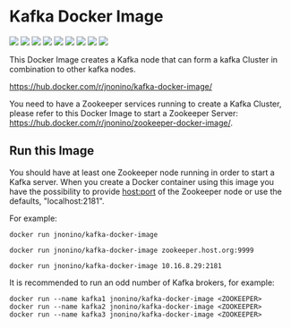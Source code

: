 # Kafka Docker Image

[![](https://img.shields.io/docker/pulls/jnonino/kafka)](https://hub.docker.com/r/jnonino/kafka/)
[![](hhttps://img.shields.io/docker/build/jnonino/kafka)](https://hub.docker.com/r/jnonino/kafka/)
[![](https://img.shields.io/docker/automated/jnonino/kafka)](https://hub.docker.com/r/jnonino/kafka/)
[![](https://img.shields.io/docker/stars/jnonino/kafka)](https://hub.docker.com/r/jnonino/kafka/)
[![](https://img.shields.io/github/license/jnonino/kafka-docker-image)](https://github.com/jnonino/kafka-docker-image)
[![](https://img.shields.io/github/issues/jnonino/kafka-docker-image)](https://github.com/jnonino/kafka-docker-image)
[![](https://img.shields.io/github/issues-closed/jnonino/kafka-docker-image)](https://github.com/jnonino/kafka-docker-image)
[![](https://img.shields.io/github/languages/code-size/jnonino/kafka-docker-image)](https://github.com/jnonino/kafka-docker-image)
[![](https://img.shields.io/github/repo-size/jnonino/kafka-docker-image)](https://github.com/jnonino/kafka-docker-image)

This Docker Image creates a Kafka node that can form a kafka Cluster in combination to other kafka nodes.

https://hub.docker.com/r/jnonino/kafka-docker-image/

You need to have a Zookeeper services running to create a Kafka Cluster, please refer to this Docker Image to start a Zookeeper Server: https://hub.docker.com/r/jnonino/zookeeper-docker-image/.

## Run this Image

You should have at least one Zookeeper node running in order to start a Kafka server. When you create a Docker container using this image you have the possibility to provide <host:port> of the Zookeeper node or use the defaults, "localhost:2181".

For example:  

    docker run jnonino/kafka-docker-image

    docker run jnonino/kafka-docker-image zookeeper.host.org:9999

    docker run jnonino/kafka-docker-image 10.16.8.29:2181

It is recommended to run an odd number of Kafka brokers, for example:  

    docker run --name kafka1 jnonino/kafka-docker-image <ZOOKEEPER>
    docker run --name kafka2 jnonino/kafka-docker-image <ZOOKEEPER>
    docker run --name kafka3 jnonino/kafka-docker-image <ZOOKEEPER>
